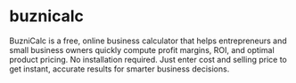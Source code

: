 # buznicalc
BuzniCalc is a free, online business calculator that helps entrepreneurs and small business owners quickly compute profit margins, ROI, and optimal product pricing. No installation required. Just enter cost and selling price to get instant, accurate results for smarter business decisions.
